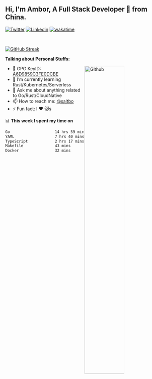 ## Hi, I'm Ambor, A Full Stack Developer 🚀 from China.

[![Twitter](https://img.shields.io/badge/-saltbo-1ca0f1?style=flat&logo=twitter&logoColor=white)](https://twitter.com/rdsaltbo)
[![Linkedin](https://img.shields.io/badge/-saltbo-blue?style=flat&logo=Linkedin&logoColor=white)](https://www.linkedin.com/in/saltbo/)
[![wakatime](https://wakatime.com/badge/user/f82b1c77-faab-48cd-aef5-a12c0aff104b.svg)](https://wakatime.com/@f82b1c77-faab-48cd-aef5-a12c0aff104b)

&nbsp;  

[![GitHub Streak](http://github-readme-streak-stats.herokuapp.com?user=saltbo&hide_border=true&date_format=M%20j%5B%2C%20Y%5D)](https://git.io/streak-stats)

**Talking about Personal Stuffs:**
<!-- Any image aligned to the right. Beware the width  -->
<img width="50%" align="right" alt="Github" src="https://raw.githubusercontent.com/saltbo/saltbo/master/images/git-header.svg" />

- 🤘 GPG KeyID: [A6D9859C3FE0DCBE](https://saltbo.cn/pgp_keys.asc)
- 🌱 I’m currently learning Rust/Kubernetes/Serverless
- 💬 Ask me about anything related to Go/Rust/CloudNative
- 📫 How to reach me: [@saltbo](https://t.me/saltbo)
- ⚡ Fun fact: I :heart: :cat:s


📊 **This week I spent my time on**
<!--START_SECTION:waka-->

```txt
Go                    14 hrs 59 mins  █████████████▓░░░░░░░░░░░   54.21 %
YAML                  7 hrs 40 mins   ███████░░░░░░░░░░░░░░░░░░   27.78 %
TypeScript            2 hrs 17 mins   ██░░░░░░░░░░░░░░░░░░░░░░░   08.29 %
Makefile              43 mins         ▓░░░░░░░░░░░░░░░░░░░░░░░░   02.62 %
Docker                32 mins         ▒░░░░░░░░░░░░░░░░░░░░░░░░   01.95 %
```

<!--END_SECTION:waka-->
